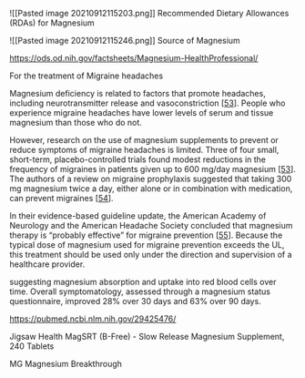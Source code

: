 ![[Pasted image 20210912115203.png]]
Recommended Dietary Allowances (RDAs) for Magnesium

![[Pasted image 20210912115246.png]]
Source of Magnesium

https://ods.od.nih.gov/factsheets/Magnesium-HealthProfessional/

For the treatment of Migraine headaches

Magnesium deficiency is related to factors that promote headaches, including neurotransmitter release and vasoconstriction [[53](https://ods.od.nih.gov/factsheets/Magnesium-HealthProfessional/#en53)]. People who experience migraine headaches have lower levels of serum and tissue magnesium than those who do not.

However, research on the use of magnesium supplements to prevent or reduce symptoms of migraine headaches is limited. Three of four small, short-term, placebo-controlled trials found modest reductions in the frequency of migraines in patients given up to 600 mg/day magnesium [[53](https://ods.od.nih.gov/factsheets/Magnesium-HealthProfessional/#en53)]. The authors of a review on migraine prophylaxis suggested that taking 300 mg magnesium twice a day, either alone or in combination with medication, can prevent migraines [[54](https://ods.od.nih.gov/factsheets/Magnesium-HealthProfessional/#en54)].

In their evidence-based guideline update, the American Academy of Neurology and the American Headache Society concluded that magnesium therapy is “probably effective” for migraine prevention [[55](https://ods.od.nih.gov/factsheets/Magnesium-HealthProfessional/#en55)]. Because the typical dose of magnesium used for migraine prevention exceeds the UL, this treatment should be used only under the direction and supervision of a healthcare provider.


suggesting magnesium absorption and uptake into red blood cells over time. Overall symptomatology, assessed through a magnesium status questionnaire, improved 28% over 30 days and 63% over 90 days.

https://pubmed.ncbi.nlm.nih.gov/29425476/


Jigsaw Health MagSRT (B-Free) - Slow Release Magnesium Supplement, 240 Tablets

MG Magnesium Breakthrough
